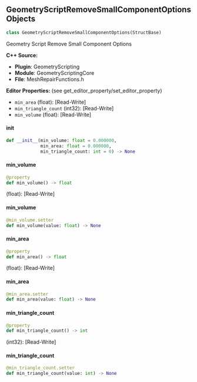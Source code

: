 ## GeometryScriptRemoveSmallComponentOptions Objects

```python
class GeometryScriptRemoveSmallComponentOptions(StructBase)
```

Geometry Script Remove Small Component Options

**C++ Source:**

- **Plugin**: GeometryScripting
- **Module**: GeometryScriptingCore
- **File**: MeshRepairFunctions.h

**Editor Properties:** (see get_editor_property/set_editor_property)

- ``min_area`` (float):  [Read-Write]
- ``min_triangle_count`` (int32):  [Read-Write]
- ``min_volume`` (float):  [Read-Write]

<a id="unreal.GeometryScriptRemoveSmallComponentOptions.__init__"></a>

#### __init__

```python
def __init__(min_volume: float = 0.000000,
             min_area: float = 0.000000,
             min_triangle_count: int = 0) -> None
```

<a id="unreal.GeometryScriptRemoveSmallComponentOptions.min_volume"></a>

#### min_volume

```python
@property
def min_volume() -> float
```

(float):  [Read-Write]

<a id="unreal.GeometryScriptRemoveSmallComponentOptions.min_volume"></a>

#### min_volume

```python
@min_volume.setter
def min_volume(value: float) -> None
```

<a id="unreal.GeometryScriptRemoveSmallComponentOptions.min_area"></a>

#### min_area

```python
@property
def min_area() -> float
```

(float):  [Read-Write]

<a id="unreal.GeometryScriptRemoveSmallComponentOptions.min_area"></a>

#### min_area

```python
@min_area.setter
def min_area(value: float) -> None
```

<a id="unreal.GeometryScriptRemoveSmallComponentOptions.min_triangle_count"></a>

#### min_triangle_count

```python
@property
def min_triangle_count() -> int
```

(int32):  [Read-Write]

<a id="unreal.GeometryScriptRemoveSmallComponentOptions.min_triangle_count"></a>

#### min_triangle_count

```python
@min_triangle_count.setter
def min_triangle_count(value: int) -> None
```

<a id="unreal.GeometryScriptRemoveHiddenTrianglesOptions"></a>